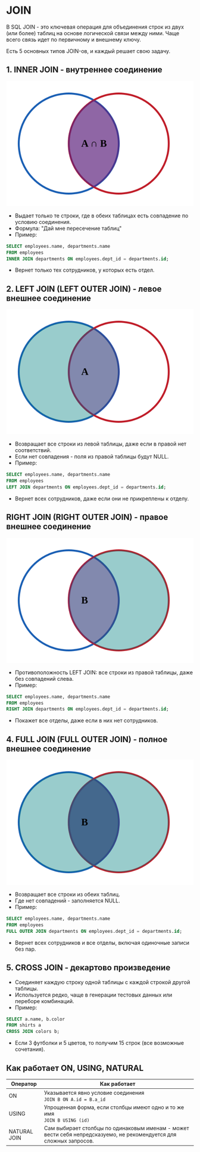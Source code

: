 # JOIN
В SQL JOIN - это ключевая операция для объединения строк из двух (или более) таблиц на основе логической связи между ними. Чаще всего связь идет по первичному и внешнему ключу.

Есть 5 основных типов JOIN-ов, и каждый решает свою задачу.
## 1. INNER JOIN - внутреннее соединение
![Alt text](./attachments/inner.svg)
- Выдает только те строки, где в обеих таблицах есть совпадение по условию соединения.
- Формула: "Дай мне пересечение таблиц"
- Пример:
```sql
SELECT employees.name, departments.name
FROM employees
INNER JOIN departments ON employees.dept_id = departments.id;
```
- Вернет только тех сотрудников, у которых есть отдел.
## 2. LEFT JOIN (LEFT OUTER JOIN) - левое внешнее соединение
![Alt text](./attachments/left.svg)
- Возвращает все строки из левой таблицы, даже если в правой нет соответствий.
- Если нет совпадения - поля из правой таблицы будут NULL.
- Пример:
```sql
SELECT employees.name, departments.name
FROM employees
LEFT JOIN departments ON employees.dept_id = departments.id;
```
- Вернет всех сотрудников, даже если они не прикреплены к отделу.
## RIGHT JOIN (RIGHT OUTER JOIN) - правое внешнее соединение
![Alt text](./attachments/right.svg)
- Противоположность LEFT JOIN: все строки из правой таблицы, даже без совпадений слева.
- Пример:
```sql
SELECT employees.name, departments.name
FROM employees
RIGHT JOIN departments ON employees.dept_id = departments.id;
```
- Покажет все отделы, даже если в них нет сотрудников.
## 4. FULL JOIN (FULL OUTER JOIN) - полное внешнее соединение
![Alt text](./attachments/full.svg)
- Возвращает все строки из обеих таблиц.
- Где нет совпадений - заполняется NULL.
- Пример:
```sql
SELECT employees.name, departments.name
FROM employees
FULL OUTER JOIN departments ON employees.dept_id = departments.id;
```
- Вернет всех сотрудников и все отделы, включая одиночные записи без пар.
## 5. CROSS JOIN - декартово произведение
- Соединяет каждую строку одной таблицы с каждой строкой другой таблицы.
- Используется редко, чаще в генерации тестовых данных или переборе комбинаций.
- Пример:
```sql
SELECT a.name, b.color
FROM shirts a
CROSS JOIN colors b;
```
- Если 3 футболки и 5 цветов, то получим 15 строк (все возможные сочетания).
## Как работает ON, USING, NATURAL

| Оператор     | Как работает                                                                                                        |
| ------------ | ------------------------------------------------------------------------------------------------------------------- |
| ON           | Указывается явно условие соединения<br>`JOIN B ON A.id = B.a_id`                                                    |
| USING        | Упрощенная форма, если столбцы имеют одно и то же имя<br>`JOIN B USING (id)`                                        |
| NATURAL JOIN | Сам выбирает столбцы по одинаковым именам - может вести себя непредсказуемо, не рекомендуется для сложных запросов. |
